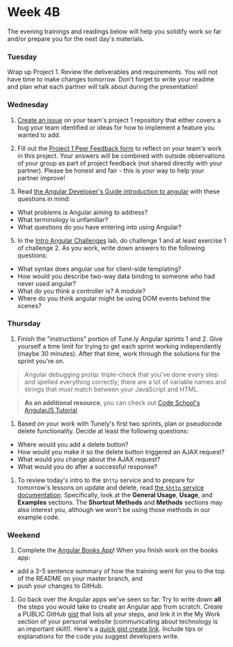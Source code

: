 # Week 4B

The evening trainings and readings below will help you solidify work so far and/or prepare you for the next day's materials.

### Tuesday

Wrap up Project 1. Review the deliverables and requirements.  You will not have time to make changes tomorrow. Don't forget to write your readme and plan what each partner will talk about during the presentation!



### Wednesday

1. [Create an issue](https://github.com/sf-wdi-34/schedule/blob/master/how-to/submit-an-issue.md) on your team's project 1 repository that either covers a bug your team identified or ideas for how to implement a feature you wanted to add.

2. Fill out the [Project 1 Peer Feedback form](https://goo.gl/forms/h0PFGPNlBsAPcnaS2) to reflect on your team's work in this project. Your answers will be combined with outside observations of your group as part of project feedback (not shared directly with your partner). Please be honest and fair - this is your way to help your partner improve!

3. Read [the Angular Developer's Guide introduction to angular](https://docs.angularjs.org/guide/introduction) with these questions in mind:
  * What problems is Angular aiming to address?
  * What terminology is unfamiliar?
  * What questions do you have entering into using Angular?

5. In the [Intro Angular Challenges](https://github.com/sf-wdi-34/intro_angular_challenges) lab, do challenge 1 and at least exercise 1 of challenge 2.  As you work, write down answers to the following questions:

 * What syntax does angular use for client-side templating?
 * How would you describe two-way data binding to someone who had never used angular?
 * What do you think a controller is?  A module?
 * Where do you think angular might be using DOM events behind the scenes?

### Thursday

1. Finish the "instructions" portion of Tune.ly Angular sprints 1 and 2. Give yourself a time limit for trying to get each sprint working independently (maybe 30 minutes). After that time, work through the solutions for the sprint you're on.   

  > Angular debugging protip: triple-check that you've done every step and spelled everything correctly; there are a lot of variable names and strings that *must* match between your JavaScript and HTML.

  > **As an additional resource**, you can check out [Code School's AngularJS Tutorial](https://www.codeschool.com/courses/shaping-up-with-angular-js).

1. Based on your work with Tunely's first two sprints, plan or pseudocode delete functionality.  Decide at least the following questions:
  - Where would you add a delete button?
  - How would you make it so the delete button triggered an AJAX request?
  - What would you change about the AJAX request?
  - What would you do after a successful response?

1. To review today's intro to the `$http` service and to prepare for tomorrow's lessons on update and delete, read [the `$http` service documentation](https://docs.angularjs.org/api/ng/service/$http). Specifically, look at the **General Usage**, **Usage**, and **Examples** sections. The **Shortcut Methods** and **Methods** sections may also interest you, although we won't be using those methods in our example code.


### Weekend

1. Complete the [Angular Books App](https://github.com/sf-wdi-34/angular-books-crud-lab)! When you finish work on the books app:

  * add a 3-5 sentence summary of how the training went for you to the top of the README on your master branch, and
  * push your changes to GitHub.

1. Go back over the Angular apps we've seen so far.  Try to write down **all** the steps you would take to create an Angular app from scratch.  Create a PUBLIC GitHub [gist](https://help.github.com/articles/about-gists/) that lists all your steps, and link it in the My Work section of your personal website (communicating about technology is an important skill!).  Here's a [quick gist create link](https://gist.github.com/). Include tips or explanations for the code you suggest developers write.


